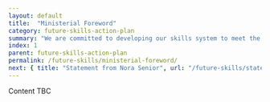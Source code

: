 ```yaml
---
layout: default
title:  "Ministerial Foreword"
category: future-skills-action-plan
summary: "We are committed to developing our skills system to meet the challenges of the future, enhance productivity and ensure that inclusive growth is enjoyed by all across Scotland"
index: 1
parent: future-skills-action-plan
permalink: /future-skills/ministerial-foreword/
next: { title: "Statement from Nora Senior", url: "/future-skills/statement" }
---
```


Content TBC
